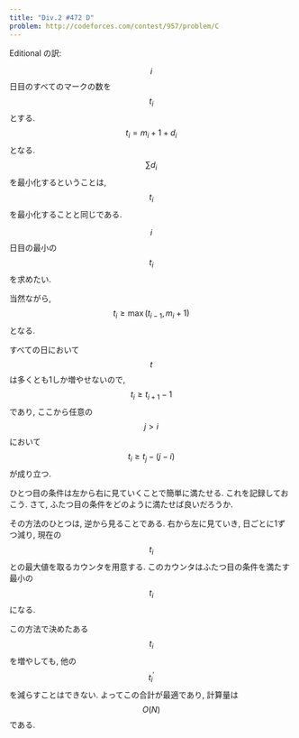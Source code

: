 ```yaml
---
title: "Div.2 #472 D"
problem: http://codeforces.com/contest/957/problem/C
---
```

Editional の訳:

$$ i $$ 日目のすべてのマークの数を $$ t_i $$ とする. $$ t_i = m_i + 1 + d_i $$ となる. $$ \sum d_i $$ を最小化するということは, $$ t_i $$ を最小化することと同じである.

$$ i $$ 日目の最小の $$ t_i $$ を求めたい.

当然ながら, $$ t_i \geq \max(t_{i-1}, m_i+1) $$ となる.

すべての日において $$ t $$ は多くとも1しか増やせないので, $$ t_i \geq t_{i+1}-1 $$ であり, ここから任意の $$ j \gt i $$ において $$ t_i \geq t_j - (j-i) $$ が成り立つ.

ひとつ目の条件は左から右に見ていくことで簡単に満たせる. これを記録しておこう. さて, ふたつ目の条件をどのように満たせば良いだろうか.

その方法のひとつは, 逆から見ることである. 右から左に見ていき, 日ごとに1ずつ減り, 現在の $$ t_i $$ との最大値を取るカウンタを用意する. このカウンタはふたつ目の条件を満たす最小の $$ t_i $$ になる.

この方法で決めたある $$ t_i $$ を増やしても, 他の $$ t_i^{\prime} $$ を減らすことはできない. よってこの合計が最適であり, 計算量は $$ O(N) $$ である.
